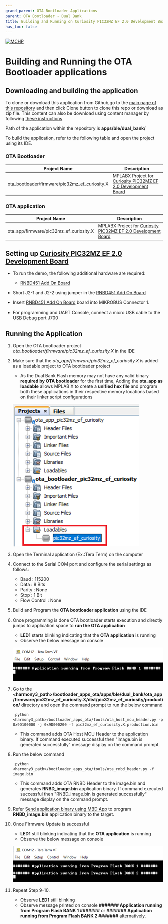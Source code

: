 ```yaml
---
grand_parent: OTA Bootloader Applications
parent: OTA Bootloader - Dual Bank
title: Building and Running on Curiosity PIC32MZ EF 2.0 Development Board
has_toc: false
---
```


[![MCHP](https://www.microchip.com/ResourcePackages/Microchip/assets/dist/images/logo.png)](https://www.microchip.com)

# Building and Running the OTA Bootloader applications

## Downloading and building the application

To clone or download this application from Github,go to the [main page of this repository](https://github.com/Microchip-MPLAB-Harmony/bootloader_apps_ota) and then click Clone button to clone this repo or download as zip file. This content can also be download using content manager by following [these instructions](https://github.com/Microchip-MPLAB-Harmony/contentmanager/wiki)

Path of the application within the repository is **apps/ble/dual_bank/**

To build the application, refer to the following table and open the project using its IDE.

### OTA Bootloader

| Project Name      | Description                                    |
| ----------------- | ---------------------------------------------- |
| ota_bootloader/firmware/pic32mz_ef_curiosity.X    | MPLABX Project for [Curiosity PIC32MZ EF 2.0 Development Board](https://www.microchip.com/developmenttools/ProductDetails/DM320209)|


### OTA application

| Project Name      | Description                                    |
| ----------------- | ---------------------------------------------- |
| ota_app/firmware/pic32mz_ef_curiosity.X    | MPLABX Project for [Curiosity PIC32MZ EF 2.0 Development Board](https://www.microchip.com/developmenttools/ProductDetails/DM320209)|

## Setting up [Curiosity PIC32MZ EF 2.0 Development Board](https://www.microchip.com/developmenttools/ProductDetails/DM320209)

- To run the demo, the following additional hardware are required:
  - [RNBD451 Add On Board](https://www.microchip.com/en-us/development-tool/ev25f14a)

- Short J2-1 and J2-2 using jumper in the [RNBD451 Add On Board](https://www.microchip.com/en-us/development-tool/ev25f14a)
- Insert [RNBD451 Add On Board](https://www.microchip.com/en-us/development-tool/ev25f14a) board into MIKROBUS Connector 1.
- For programming and UART Console, connect a micro USB cable to the USB Debug port J700

## Running the Application

1. Open the OTA bootloader project *ota_bootloader/firmware/pic32mz_ef_curiosity.X* in the IDE

2. Make sure that the *ota_app/firmware/pic32mz_ef_curiosity.X* is added as a loadable project to OTA bootloader project
    - As the Dual Bank Flash memory may not have any valid binary **required by OTA bootloader** for the first time, Adding the **ota_app as loadable** allows MPLAB X to create a **unified hex file** and program both these applications in their respective memory locations based on their linker script configurations

    ![mplab_loadable_pic32mz_ef_curiosity](images/mplab_loadable_pic32mz_ef_curiosity.png)

3. Open the Terminal application (Ex.:Tera Term) on the computer
4. Connect to the Serial COM port and configure the serial settings as follows:
    - Baud : 115200
    - Data : 8 Bits
    - Parity : None
    - Stop : 1 Bit
    - Flow Control : None

5. Build and Program the **OTA bootloader application** using the IDE

6. Once programming is done OTA bootloader starts execution and directly jumps to application space to **run the OTA application**
    - **LED1** starts blinking indicating that the **OTA application** is running
	- Observe the below message on console

    ![console_output1](images/pic32m_output1.png)

7. Go to the **\<harmony3_path\>/bootloader_apps_ota/apps/ble/dual_bank/ota_app/firmware/pic32mz_ef_curiosity.X/dist/pic32mz_ef_curiosity/production/** directory and open the command prompt to run the below command

        python <harmony3_path>/bootloader_apps_ota/tools/ota_host_mcu_header.py -p 0x9D100000 -j 0x9D000200 -f pic32mz_ef_curiosity.X.production.bin

    - This command adds OTA Host MCU Header to the application binary. If command executed successful then "image.bin is generated successfully" message display on the command prompt.

8. Run the below command

        python <harmony3_path>/bootloader_apps_ota/tools/ota_rnbd_header.py -f image.bin

    - This command adds OTA RNBD Header to the image.bin and generates **RNBD_image.bin** application binary. If command executed successful then "RNBD_image.bin is generated successfully" message display on the command prompt.

9. Refer [Send application binary using MBD App](../../docs/readme_ota_app.md) to program **RNBD_image.bin** application binary to the target.

10. Once Firmware Update is successful
    - **LED1** still blinking indicating that the **OTA application** is running
	- Observe the below message on console

    ![console_output2](images/pic32m_output2.png)

11. Repeat Step 9-10.
    - Observe **LED1** still blinking
	- Observe message printed on console **####### Application running from Program Flash BANK 1 #######** or **####### Application running from Program Flash BANK 2  #######** alternatively.
